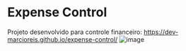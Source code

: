 # Expense Control
Projeto desenvolvido para controle financeiro: https://dev-marcioreis.github.io/expense-control/
![image](https://user-images.githubusercontent.com/122680054/212544736-f8ec11f3-2dce-4d14-b201-309967698605.png)
